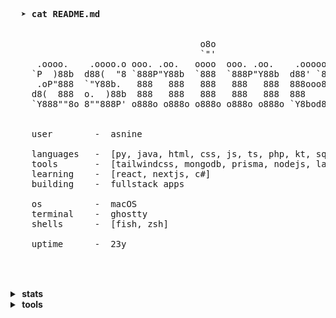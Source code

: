 <pre>
  
  
  <strong>➤ cat README.md</strong>                                                    
                                                                    
                                                                          
                                    o8o                       
                                    `"'                       
     .oooo.    .oooo.o ooo. .oo.   oooo  ooo. .oo.    .ooooo. 
    `P  )88b  d88(  "8 `888P"Y88b  `888  `888P"Y88b  d88' `88b
     .oP"888  `"Y88b.   888   888   888   888   888  888ooo888
    d8(  888  o.  )88b  888   888   888   888   888  888    .o
    `Y888""8o 8""888P' o888o o888o o888o o888o o888o `Y8bod8P'
                                                                    
                                                                    
    user        -  asnine

    languages   -  [py, java, html, css, js, ts, php, kt, sql, html, css]
    tools       -  [tailwindcss, mongodb, prisma, nodejs, laravel, docker, express, flask, jest, react, vite, astro, angular]
    learning    -  [react, nextjs, c#]
    building    -  fullstack apps

    os          -  macOS
    terminal    -  ghostty
    shells      -  [fish, zsh]

    uptime      -  23y

  
</pre>

<br/>

<details>
  <summary><b>&nbsp;stats&nbsp;</b></summary>
  <br/>
  <img align="left" src="https://github.com/nine96as/github-stats-transparent/blob/output/generated/overview.svg" />

  <img src="https://github.com/nine96as/github-stats-transparent/blob/output/generated/languages.svg" />
</details>

<details>
  <summary><b>&nbsp;tools&nbsp;</b></summary>
  <br/>
  <a href="https://skillicons.dev">
    <img src="https://skillicons.dev/icons?i=tailwindcss,mongodb,mysql,postgresql,prisma,docker,express,flask,jest,react,vite" />
  </a>
</details>
